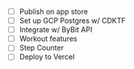 - [ ] Publish on app store
- [ ] Set up GCP Postgres w/ CDKTF
- [ ] Integrate w/ ByBit API
- [ ] Workout features
- [ ] Step Counter
- [ ] Deploy to Vercel

